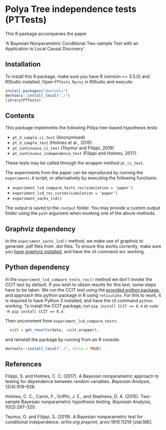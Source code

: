 # Polya Tree independence tests (PTTests)

This R package accompanies the paper

'A Bayesian Nonparametric Conditional Two-sample Test with an Application to Local Causal Discovery'

## Installation

To install this R package, make sure you have R (version >= 3.5.0) and RStudio installed. Open ``PTTests.Rproj`` in RStudio and execute:

```R
install.packages("devtools")
devtools::install_local("./")
library(PTTests)
```

## Contents

This package implements the following Pólya tree-based hypothesis tests:

- ``pt_d_sample_ci_test`` (Anonymised)
- ``pt_d_sample_test`` (Holmes et al., 2015)
- ``pt_continuous_ci_test`` (Teymur and Filippi, 2019)
- ``pt_continuous_independence_test`` (Filippi and Holmes, 2017).

These tests may be called through the wrapper method ``pt_ci_test``.

The experiments from the paper can be reproduced by running the ``experiments.R`` script, or alternatively by executing the following functions:

- ``experiment_lcd_compare_tests_roc(simulation = 'paper')``
- ``experiment_lcd_roc_curves(simulation = 'paper')``
- ``experiment_sachs_lcd()``

The output is saved to the ``/output`` folder. You may provide a custom output folder using the ``path`` argument when invoking one of the above methods.

## Graphviz dependency

In the ``experiment_sachs_lcd()`` method, we make use of graphviz to generate .pdf files from .dot files. To ensure this works correctly, make sure you [have graphviz installed](http://www.graphviz.org/download/), and have the cli command ``dot`` working.

## Python dependency

In the ``experiment_lcd_compare_tests_roc()`` method we don't invoke the CCIT test by default. If you wish to obtain results for this test, some steps have to be taken. We run the CCIT test using the [provided python package](https://github.com/rajatsen91/CCIT), and approach this python package in R using ``reticulate``. For this to work, it is required to have Python 3 installed, and have the cli command ``python`` working. To install the CCIT package, run ``pip install CCIT == 0.4`` or ``sudo -H pip install CCIT == 0.4``.

Then uncomment from ``experiment_lcd_compare_tests``:

```R
  ccit = get_results(data, .ccit_wrapper),
```

and reinstall the package by running from an R console:

```R
devtools::install_local("./", force = TRUE)
```

## References

Filippi, S. and Holmes, C. C. (2017). A Bayesian nonparametric approach to testing for dependence between random variables. <em>Bayesian Analysis</em>, 12(4):919–938.

Holmes, C. C., Caron, F., Griffin, J. E., and Stephens, D. A. (2015). Two-sample Bayesian nonparametric hypothesis testing. <em>Bayesian Analysis</em>, 10(2):297–320.

Teymur, O. and Filippi, S. (2019). A Bayesian nonparametric test for conditional independence. <em>arXiv.org preprint</em>, arxiv:1910.11219 [stat.ME].
